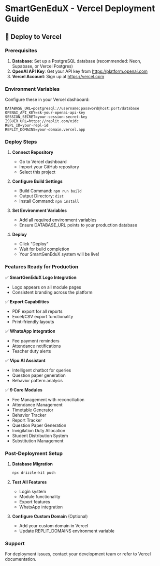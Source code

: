# SmartGenEduX - Vercel Deployment Guide

## 🚀 Deploy to Vercel

### Prerequisites
1. **Database**: Set up a PostgreSQL database (recommended: Neon, Supabase, or Vercel Postgres)
2. **OpenAI API Key**: Get your API key from https://platform.openai.com
3. **Vercel Account**: Sign up at https://vercel.com

### Environment Variables
Configure these in your Vercel dashboard:

```env
DATABASE_URL=postgresql://username:password@host:port/database
OPENAI_API_KEY=sk-your-openai-api-key
SESSION_SECRET=your-session-secret-key
ISSUER_URL=https://replit.com/oidc
REPL_ID=your-repl-id
REPLIT_DOMAINS=your-domain.vercel.app
```

### Deploy Steps

1. **Connect Repository**
   - Go to Vercel dashboard
   - Import your GitHub repository
   - Select this project

2. **Configure Build Settings**
   - Build Command: `npm run build`
   - Output Directory: `dist`
   - Install Command: `npm install`

3. **Set Environment Variables**
   - Add all required environment variables
   - Ensure DATABASE_URL points to your production database

4. **Deploy**
   - Click "Deploy"
   - Wait for build completion
   - Your SmartGenEduX system will be live!

### Features Ready for Production

✅ **SmartGenEduX Logo Integration**
- Logo appears on all module pages
- Consistent branding across the platform

✅ **Export Capabilities**
- PDF export for all reports
- Excel/CSV export functionality
- Print-friendly layouts

✅ **WhatsApp Integration**
- Fee payment reminders
- Attendance notifications
- Teacher duty alerts

✅ **Vipu AI Assistant**
- Intelligent chatbot for queries
- Question paper generation
- Behavior pattern analysis

✅ **9 Core Modules**
- Fee Management with reconciliation
- Attendance Management
- Timetable Generator
- Behavior Tracker
- Report Tracker
- Question Paper Generation
- Invigilation Duty Allocation
- Student Distribution System
- Substitution Management

### Post-Deployment Setup

1. **Database Migration**
   ```bash
   npx drizzle-kit push
   ```

2. **Test All Features**
   - Login system
   - Module functionality
   - Export features
   - WhatsApp integration

3. **Configure Custom Domain** (Optional)
   - Add your custom domain in Vercel
   - Update REPLIT_DOMAINS environment variable

### Support
For deployment issues, contact your development team or refer to Vercel documentation.